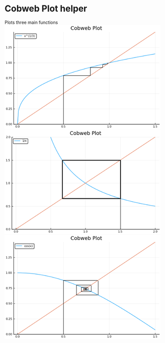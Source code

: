 # Cobweb Plot helper
Plots three main functions
![f(x) = x^(1/3)](/cobweb1.png)
![f(x) = 1/x](/cobweb2.png)
![f(x) = cos(x)](/cobweb3.png)
